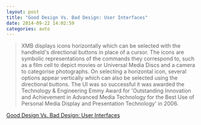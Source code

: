 ```yaml
---
layout: post
title: "Good Design Vs. Bad Design: User Interfaces"
date: 2014-09-22 14:02:59
categories: auto
---
```


> XMB displays icons horizontally which can be selected with the handheld's directional buttons in place of a cursor. The icons are symbolic representations of the commands they correspond to, such as a film cell to depict movies or Universal Media Discs and a camera to categorise photographs. On selecting a horizontal icon, several options appear vertically which can also be selected using the directional buttons. The UI was so successful it was awarded the Technology &amp; Engineering Emmy Award for 'Outstanding Innovation and Achievement in Advanced Media Technology for the Best Use of Personal Media Display and Presentation Technology' in 2006.

 <!-- --> 

[Good Design Vs. Bad Design: User Interfaces](http://www.interaction-design.org/members/imagelibrary/zoom.html?g=L21lbWJlcnMvaW1hZ2VsaWJyYXJ5L2ltYWdlcy9QU1BVSUNvbWJpbmVkLmpwZw~~)